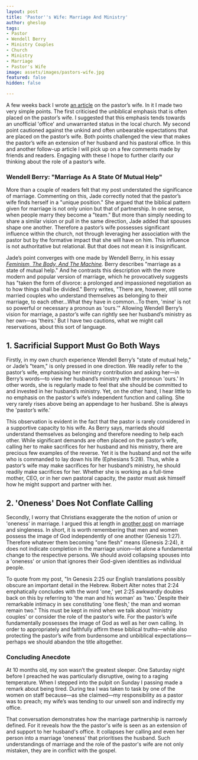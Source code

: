 ```yaml
---
layout: post
title: 'Pastor''s Wife: Marriage And Ministry'
author: gheslop
tags:
- Pastor
- Wendell Berry
- Ministry Couples
- Church
- Ministry
- Marriage
- Pastor's Wife
image: assets/images/pastors-wife.jpg
featured: false
hidden: false

---
```

A few weeks back I wrote [an article](https://rekindle.co.za/content/2021-03-10-pastor-s-wife "The Pastor's Wife") on the pastor’s wife. In it I made two very simple points. The first criticised the unbiblical emphasis that is often placed on the pastor’s wife. I suggested that this emphasis tends towards an unofficial 'office' and unwarranted status in the local church. My second point cautioned against the unkind and often unbearable expectations that are placed on the pastor’s wife. Both points challenged the view that makes the pastor’s wife an extension of her husband and his pastoral office. In this and another follow-up article I will pick up on a few comments made by friends and readers. Engaging with these I hope to further clarify our thinking about the role of a pastor’s wife.

### **Wendell Berry: "Marriage As A State Of Mutual Help"**

More than a couple of readers felt that my post understated the significance of marriage. Commenting on this, Jade correctly noted that the pastor’s wife finds herself in a "unique position." She argued that the biblical pattern given for marriage is not only union but that of partnership. In one sense, when people marry they become a "team." But more than simply needing to share a similar vision or pull in the same direction, Jade added that spouses shape one another. Therefore a pastor’s wife possesses significant influence within the church, not through leveraging her association with the pastor but by the formative impact that she will have on him. This influence is not authoritative but relational. But that does not mean it is insignificant.

Jade’s point converges with one made by Wendell Berry, in his essay [_Feminism, The Body, And The Machine_](https://religioustech.org/wp-content/uploads/2019/09/Berry-Wendell-Feminism-the-Body-and-the-Machine.pdf "Berry's Essay (PDF)")_._ Berry describes "marriage as a state of mutual help." And he contrasts this description with the more modern and popular version of marriage, which he provocatively suggests has "taken the form of divorce: a prolonged and impassioned negotiation as to how things shall be divided." Berry writes, "There are, however, still some married couples who understand themselves as belonging to their marriage, to each other…What they have in common…To them, 'mine' is not so powerful or necessary a pronoun as 'ours.'" Allowing Wendell Berry’s vision for marriage, a pastor’s wife can rightly see her husband’s ministry as her own—as 'theirs.' But I have two cautions, what we might call reservations, about this sort of language.

## **1. Sacrificial Support Must Go Both Ways**

Firstly, in my own church experience Wendell Berry’s "state of mutual help," or Jade’s "team," is only pressed in one direction. We readily refer to the pastor’s wife, emphasising her ministry contribution and asking her—in Berry’s words—to view her husband’s ministry with the pronoun 'ours.' In other words, she is regularly made to feel that she should be committed to and invested in her husband’s ministry. Yet, on the other hand, I hear little to no emphasis on the pastor's wife’s independent function and calling. She very rarely rises above being an appendage to her husband. She is always the 'pastor’s wife.'

This observation is evident in the fact that the pastor is rarely considered in a supportive capacity to his wife. As Berry says, marrieds should understand themselves as belonging and therefore needing to help each other. While significant demands are often placed on the pastor’s wife, calling her to make sacrifices for her husband and his ministry, there are precious few examples of the reverse. Yet it is the husband and not the wife who is commanded to lay down his life (Ephesians 5:28). Thus, while a pastor’s wife may make sacrifices for her husband’s ministry, he should readily make sacrifices for her. Whether she is working as a full-time mother, CEO, or in her own pastoral capacity, the pastor must ask himself how he might support and partner with her.

## **2. 'Oneness' Does Not Conflate Calling**

Secondly, I worry that Christians exaggerate the the notion of union or 'oneness' in marriage. I argued this at length in [another post](https://rekindle.co.za/content/2020-12-03-john-calvin-marriage-singleness "John Calvin On Marriage") on marriage and singleness. In short, it is worth remembering that men and women possess the image of God independently of one another (Genesis 1:27). Therefore whatever them becoming "one flesh" means (Genesis 2:24), it does not indicate completion in the marriage union—let alone a fundamental change to the respective persons. We should avoid collapsing spouses into a 'oneness' or union that ignores their God-given identities as individual people.

To quote from my post, "In Genesis 2:25 our English translations possibly obscure an important detail in the Hebrew. Robert Alter notes that 2:24 emphatically concludes with the word 'one,' yet 2:25 awkwardly doubles back on this by referring to 'the man and his woman' as 'two.' Despite their remarkable intimacy in sex constituting 'one flesh,' the man and woman remain two." This must be kept in mind when we talk about 'ministry couples' or consider the role of the pastor’s wife. For the pastor’s wife fundamentally possesses the image of God as well as her own calling. In order to appropriately and faithfully affirm these biblical truths—while also protecting the pastor’s wife from burdensome and unbiblical expectations—perhaps we should abandon the title altogether.

### **Concluding Anecdote**

At 10 months old, my son wasn’t the greatest sleeper. One Saturday night before I preached he was particularly disruptive, owing to a raging temperature. When I stepped into the pulpit on Sunday I passing made a remark about being tired. During tea I was taken to task by one of the women on staff because—as she claimed—my responsibility as a pastor was to preach; my wife’s was tending to our unwell son and indirectly my office.

That conversation demonstrates how the marriage partnership is narrowly defined. For it reveals how the the pastor's wife is seen as an extension of and support to her husband's office. It collapses her calling and even her person into a marriage 'oneness' that prioritises the husband. Such understandings of marriage and the role of the pastor's wife are not only mistaken, they are in conflict with the gospel.